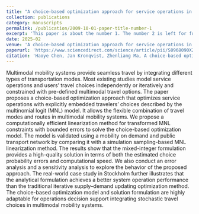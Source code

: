 ```yaml
---
title: "A choice-based optimization approach for service operations in multimodal mobility systems"
collection: publications
category: manuscripts
permalink: /publication/2009-10-01-paper-title-number-1
excerpt: 'This paper is about the number 1. The number 2 is left for future work.'
date: 2025-02
venue: 'A choice-based optimization approach for service operations in multimodal mobility systems'
paperurl: 'https://www.sciencedirect.com/science/article/pii/S0968090X24004753?via%3Dihub'
citation: 'Haoye Chen, Jan Kronqvist, Zhenliang Ma, A choice-based optimization approach for service operations in multimodal mobility systems, Transportation Research Part C: Emerging Technologies, Volume 171, 2025, 104954, ISSN 0968-090X, https://doi.org/10.1016/j.trc.2024.104954.'
---
```

Multimodal mobility systems provide seamless travel by integrating different types of transportation modes. Most existing studies model service operations and users’ travel choices independently or iteratively and constrained with pre-defined multimodal travel options. The paper proposes a choice-based optimization approach that optimizes service operations with explicitly embedded travelers’ choices described by the multinomial logit (MNL) model. It allows the flexible combination of travel modes and routes in multimodal mobility systems. We propose a computationally efficient linearization method for transformed MNL constraints with bounded errors to solve the choice-based optimization model. The model is validated using a mobility on demand and public transport network by comparing it with a simulation sampling-based MNL linearization method. The results show that the mixed-integer formulation provides a high-quality solution in terms of both the estimated choice probability errors and computational speed. We also conduct an error analysis and a sensitivity analysis to explore the behavior of the proposed approach. The real-world case study in Stockholm further illustrates that the analytical formulation achieves a better system operation performance than the traditional iterative supply–demand updating optimization method. The choice-based optimization model and solution formulation are highly adaptable for operations decision support integrating stochastic travel choices in multimodal mobility systems.
